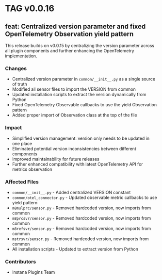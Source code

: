 # TAG v0.0.16

## feat: Centralized version parameter and fixed OpenTelemetry Observation yield pattern

This release builds on v0.0.15 by centralizing the version parameter across all plugin components and further enhancing the OpenTelemetry implementation.

### Changes

- Centralized version parameter in `common/__init__.py` as a single source of truth
- Modified all sensor files to import the VERSION from common
- Updated installation scripts to extract the version dynamically from Python
- Fixed OpenTelemetry Observable callbacks to use the yield Observation pattern
- Added proper import of Observation class at the top of the file

### Impact

- Simplified version management: version only needs to be updated in one place
- Eliminated potential version inconsistencies between different components
- Improved maintainability for future releases
- Further enhanced compatibility with latest OpenTelemetry API for metrics observation

### Affected Files

- `common/__init__.py` - Added centralized VERSION constant
- `common/otel_connector.py` - Updated observable metric callbacks to use yield pattern
- `m8mulprc/sensor.py` - Removed hardcoded version, now imports from common
- `m8prcsvr/sensor.py` - Removed hardcoded version, now imports from common
- `m8refsvr/sensor.py` - Removed hardcoded version, now imports from common
- `mstrsvr/sensor.py` - Removed hardcoded version, now imports from common
- All installation scripts - Updated to extract version from Python

### Contributors

- Instana Plugins Team
